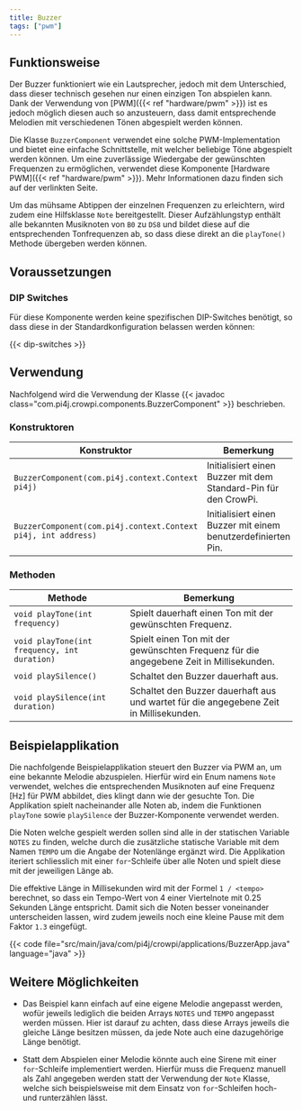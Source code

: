 ```yaml
---
title: Buzzer
tags: ["pwm"]
---
```


## Funktionsweise

Der Buzzer funktioniert wie ein Lautsprecher, jedoch mit dem Unterschied, dass dieser technisch gesehen nur einen einzigen Ton abspielen
kann. Dank der Verwendung von [PWM]({{< ref "hardware/pwm" >}}) ist es jedoch möglich diesen auch so anzusteuern, dass damit entsprechende
Melodien mit verschiedenen Tönen abgespielt werden können.

Die Klasse `BuzzerComponent` verwendet eine solche PWM-Implementation und bietet eine einfache Schnittstelle, mit welcher beliebige Töne
abgespielt werden können. Um eine zuverlässige Wiedergabe der gewünschten Frequenzen zu ermöglichen, verwendet diese Komponente
[Hardware PWM]({{< ref "hardware/pwm" >}}). Mehr Informationen dazu finden sich auf der verlinkten Seite.

Um das mühsame Abtippen der einzelnen Frequenzen zu erleichtern, wird zudem eine Hilfsklasse `Note` bereitgestellt. Dieser Aufzählungstyp
enthält alle bekannten Musiknoten von `B0` zu `DS8` und bildet diese auf die entsprechenden Tonfrequenzen ab, so dass diese direkt an
die `playTone()` Methode übergeben werden können.

## Voraussetzungen

### DIP Switches

Für diese Komponente werden keine spezifischen DIP-Switches benötigt, so dass diese in der Standardkonfiguration belassen werden können:

{{< dip-switches >}}

## Verwendung

Nachfolgend wird die Verwendung der Klasse {{< javadoc class="com.pi4j.crowpi.components.BuzzerComponent" >}} beschrieben.

### Konstruktoren

| Konstruktor | Bemerkung |
| --- | --- |
| `BuzzerComponent(com.pi4j.context.Context pi4j)` | Initialisiert einen Buzzer mit dem Standard-Pin für den CrowPi. |
| `BuzzerComponent(com.pi4j.context.Context pi4j, int address)` | Initialisiert einen Buzzer mit einem benutzerdefinierten Pin. |

### Methoden
| Methode | Bemerkung |
| --- | --- |
| `void playTone(int frequency)` | Spielt dauerhaft einen Ton mit der gewünschten Frequenz. |
| `void playTone(int frequency, int duration)` | Spielt einen Ton mit der gewünschten Frequenz für die angegebene Zeit in Millisekunden. |
| `void playSilence()` | Schaltet den Buzzer dauerhaft aus. |
| `void playSilence(int duration)` | Schaltet den Buzzer dauerhaft aus und wartet für die angegebene Zeit in Millisekunden. |

## Beispielapplikation

Die nachfolgende Beispielapplikation steuert den Buzzer via PWM an, um eine bekannte Melodie abzuspielen. Hierfür wird ein Enum namens
`Note` verwendet, welches die entsprechenden Musiknoten auf eine Frequenz [Hz] für PWM abbildet, dies klingt dann wie der gesuchte Ton. Die Applikation spielt nacheinander alle
Noten ab, indem die Funktionen `playTone` sowie `playSilence` der Buzzer-Komponente verwendet werden.

Die Noten welche gespielt werden sollen sind alle in der statischen Variable `NOTES` zu finden, welche durch die zusätzliche statische 
Variable mit dem Namen `TEMPO` um die Angabe der Notenlänge ergänzt wird. Die Applikation iteriert schliesslich mit einer `for`-Schleife 
über alle Noten und spielt diese mit der jeweiligen Länge ab.

Die effektive Länge in Millisekunden wird mit der Formel `1 / <tempo>` berechnet, so dass ein Tempo-Wert von 4 einer Viertelnote mit 0.25
Sekunden Länge entspricht. Damit sich die Noten besser voneinander unterscheiden lassen, wird zudem jeweils noch eine kleine Pause 
mit dem Faktor `1.3` eingefügt.

{{< code file="src/main/java/com/pi4j/crowpi/applications/BuzzerApp.java" language="java" >}}

## Weitere Möglichkeiten

- Das Beispiel kann einfach auf eine eigene Melodie angepasst werden, wofür jeweils lediglich die beiden Arrays `NOTES` und `TEMPO` 
angepasst werden müssen. Hier ist darauf zu achten, dass diese Arrays jeweils die gleiche Länge besitzen müssen, da jede Note auch eine 
dazugehörige Länge benötigt.

- Statt dem Abspielen einer Melodie könnte auch eine Sirene mit einer `for`-Schleife implementiert werden. Hierfür muss die Frequenz 
  manuell als Zahl angegeben werden statt der Verwendung der `Note` Klasse, welche sich beispielsweise mit dem Einsatz von 
  `for`-Schleifen hoch- und runterzählen lässt.
